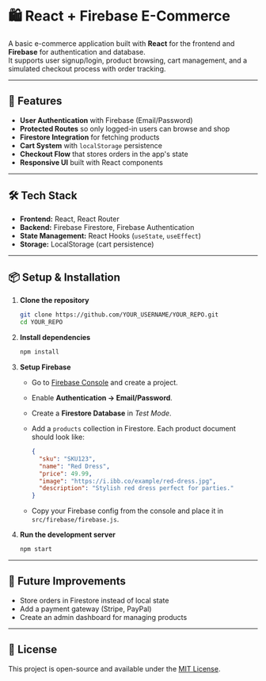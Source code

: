 
# 🛍 React + Firebase E-Commerce

A basic e-commerce application built with **React** for the frontend and **Firebase** for authentication and database.  
It supports user signup/login, product browsing, cart management, and a simulated checkout process with order tracking.

---

## 🚀 Features

- **User Authentication** with Firebase (Email/Password)
- **Protected Routes** so only logged-in users can browse and shop
- **Firestore Integration** for fetching products
- **Cart System** with `localStorage` persistence
- **Checkout Flow** that stores orders in the app's state
- **Responsive UI** built with React components

---

## 🛠 Tech Stack

- **Frontend:** React, React Router
- **Backend:** Firebase Firestore, Firebase Authentication
- **State Management:** React Hooks (`useState`, `useEffect`)
- **Storage:** LocalStorage (cart persistence)

---

## 📦 Setup & Installation

1. **Clone the repository**
   ```bash
   git clone https://github.com/YOUR_USERNAME/YOUR_REPO.git
   cd YOUR_REPO
    ```

2. **Install dependencies**

   ```bash
   npm install
   ```

3. **Setup Firebase**

   * Go to [Firebase Console](https://console.firebase.google.com/) and create a project.
   * Enable **Authentication → Email/Password**.
   * Create a **Firestore Database** in *Test Mode*.
   * Add a `products` collection in Firestore.
     Each product document should look like:

     ```json
     {
       "sku": "SKU123",
       "name": "Red Dress",
       "price": 49.99,
       "image": "https://i.ibb.co/example/red-dress.jpg",
       "description": "Stylish red dress perfect for parties."
     }
     ```
   * Copy your Firebase config from the console and place it in `src/firebase/firebase.js`.

4. **Run the development server**

   ```bash
   npm start
   ```

---

## 📌 Future Improvements

* Store orders in Firestore instead of local state
* Add a payment gateway (Stripe, PayPal)
* Create an admin dashboard for managing products

---

## 📜 License

This project is open-source and available under the [MIT License](LICENSE).

